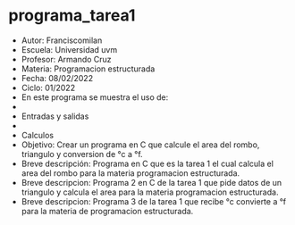 # programa_tarea1

<ul>
<li>Autor: Franciscomilan</li>
 <li>Escuela: Universidad uvm</li>
 <li>Profesor: Armando Cruz</li>
 <li>Materia: Programacion estructurada</li>
 <li>Fecha: 08/02/2022</li>
 <li>Ciclo: 01/2022</li>
 
 <li>En este programa se muestra el uso de: </li>
 <li><li> Entradas y salidas </li></li>
 <li><li> Calculos </li></li>

 <li> Objetivo: Crear un programa en C que calcule el area del rombo, triangulo y conversion de °c a °f. </li>
 
<li>Breve descripción: Programa en C que es la tarea 1 el cual calcula el area del rombo para la materia programacion estructurada.  </li>
 <li>Breve descripcion: Programa 2 en C de la tarea 1 que pide datos de un triangulo y calcula el area para la materia programacion estructurada.</li>
 <li>Breve descripcion: Programa 3 de la tarea 1 que recibe °c convierte a °f para la materia de programacion estructurada. </li>
 
